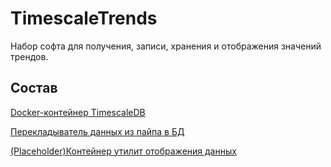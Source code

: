 # TimescaleTrends
Набор софта для получения, записи, хранения и отображения значений трендов.

## Состав
[Docker-контейнер TimescaleDB](Container)

[Перекладыватель данных из пайпа в БД](TsdbProcessing)

[(Placeholder)Контейнер утилит отображения данных](Visu)
